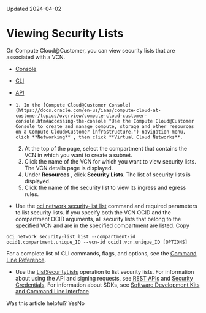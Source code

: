 Updated 2024-04-02
# Viewing Security Lists
On Compute Cloud@Customer, you can view security lists that are associated with a VCN.
  * [Console](https://docs.oracle.com/en-us/iaas/compute-cloud-at-customer/topics/network/viewing-a-security-list.htm)
  * [CLI](https://docs.oracle.com/en-us/iaas/compute-cloud-at-customer/topics/network/viewing-a-security-list.htm)
  * [API](https://docs.oracle.com/en-us/iaas/compute-cloud-at-customer/topics/network/viewing-a-security-list.htm)


  *     1. In the [Compute Cloud@Customer Console](https://docs.oracle.com/en-us/iaas/compute-cloud-at-customer/topics/overview/compute-cloud-customer-console.htm#accessing-the-console "Use the Compute Cloud@Customer Console to create and manage compute, storage and other resources on a Compute Cloud@Customer infrastructure.") navigation menu, click **Networking** , then click **Virtual Cloud Networks**.
    2. At the top of the page, select the compartment that contains the VCN in which you want to create a subnet.
    3. Click the name of the VCN for which you want to view security lists. 
The VCN details page is displayed.
    4. Under **Resources** , click **Security Lists**. 
The list of security lists is displayed.
    5. Click the name of the security list to view its ingress and egress rules.
  * Use the [oci network security-list list](https://docs.oracle.com/iaas/tools/oci-cli/latest/oci_cli_docs/cmdref/network/security-list/list.html) command and required parameters to list security lists.
If you specify both the VCN OCID and the compartment OCID arguments, all security lists that belong to the specified VCN and are in the specified compartment are listed.
Copy
```
oci network security-list list --compartment-id ocid1.compartment.unique_ID --vcn-id ocid1.vcn.unique_ID [OPTIONS]
```

For a complete list of CLI commands, flags, and options, see the [Command Line Reference](https://docs.oracle.com/iaas/tools/oci-cli/latest/oci_cli_docs/index.html).
  * Use the [ListSecurityLists](https://docs.oracle.com/iaas/api/#/en/iaas/latest/SecurityList/ListSecurityLists) operation to list security lists.
For information about using the API and signing requests, see [REST APIs](https://docs.oracle.com/iaas/Content/API/Concepts/usingapi.htm#REST_APIs) and [Security Credentials](https://docs.oracle.com/iaas/Content/General/Concepts/credentials.htm). For information about SDKs, see [Software Development Kits and Command Line Interface](https://docs.oracle.com/iaas/Content/API/Concepts/sdks.htm#Software_Development_Kits_and_Command_Line_Interface).


Was this article helpful?
YesNo

